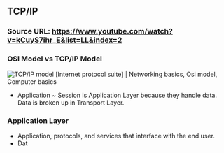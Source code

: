 ## TCP/IP

### Source URL: https://www.youtube.com/watch?v=kCuyS7ihr_E&list=LL&index=2

### OSI Model vs TCP/IP Model
![TCP/IP model [Internet protocol suite] | Networking basics, Osi model,  Computer basics](https://i.pinimg.com/originals/5d/c8/20/5dc8209ec5c3ede7470f8763b5bb1907.gif)
- Application ~ Session is Application Layer because they handle data. Data is broken up in Transport Layer.

### Application Layer
- Application, protocols, and services that interface with the end user.
- Dat 
<!--stackedit_data:
eyJoaXN0b3J5IjpbMTU0MDQ0MzU4MF19
-->